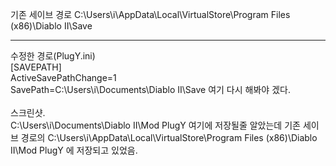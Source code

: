 기존 세이브 경로
C:\Users\i\AppData\Local\VirtualStore\Program Files (x86)\Diablo II\Save

<hr>
수정한 경로(PlugY.ini)<br>
[SAVEPATH]<br>
ActiveSavePathChange=1<br>
SavePath=C:\Users\i\Documents\Diablo II\Save 여기 다시 해봐야 겠다.
<br>
<br>
스크린샷.<br>
C:\Users\i\Documents\Diablo II\Mod PlugY
여기에 저장될줄 알았는데 기존 세이브 경로의
C:\Users\i\AppData\Local\VirtualStore\Program Files (x86)\Diablo II\Mod PlugY 에 저장되고 있었음.
